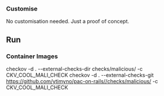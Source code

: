 ### Customise
No customisation needed. Just a proof of concept.

## Run

### Container Images

checkov -d . --external-checks-dir checks/malicious/ -c CKV_COOL_MALI_CHECK
checkov -d . --external-checks-git https://github.com/ytimyno/pac-on-rails//checks/malicious/ -c CKV_COOL_MALI_CHECK
